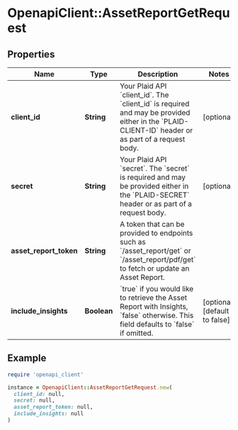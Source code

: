 # OpenapiClient::AssetReportGetRequest

## Properties

| Name | Type | Description | Notes |
| ---- | ---- | ----------- | ----- |
| **client_id** | **String** | Your Plaid API &#x60;client_id&#x60;. The &#x60;client_id&#x60; is required and may be provided either in the &#x60;PLAID-CLIENT-ID&#x60; header or as part of a request body. | [optional] |
| **secret** | **String** | Your Plaid API &#x60;secret&#x60;. The &#x60;secret&#x60; is required and may be provided either in the &#x60;PLAID-SECRET&#x60; header or as part of a request body. | [optional] |
| **asset_report_token** | **String** | A token that can be provided to endpoints such as &#x60;/asset_report/get&#x60; or &#x60;/asset_report/pdf/get&#x60; to fetch or update an Asset Report. |  |
| **include_insights** | **Boolean** | &#x60;true&#x60; if you would like to retrieve the Asset Report with Insights, &#x60;false&#x60; otherwise. This field defaults to &#x60;false&#x60; if omitted. | [optional][default to false] |

## Example

```ruby
require 'openapi_client'

instance = OpenapiClient::AssetReportGetRequest.new(
  client_id: null,
  secret: null,
  asset_report_token: null,
  include_insights: null
)
```

